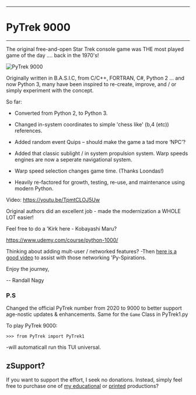 ***
# PyTrek 9000
***

The original free-and-open Star Trek console game was THE most played game of the day .... back in the 1970's! 

![PyTrek 9000](https://github.com/Python3-Training/PyTrek-9000/blob/master/PyTrek.png)

Originally written in B.A.S.I.C, from C/C++, FORTRAN, C#, Python 2 ... and now Python 3, many have been inspired to re-create, improve, and / or simply experiment with the concept.

So far:

* Converted from Python 2, to Python 3. 

* Changed in-system coordinates to simple 'chess like' (b,4 (etc)) references.

* Added random event Quips – should make the game a tad more ‘NPC’?

* Added that classic sublight / in system propulsion system. Warp speeds engines are now a seperate navigational system.

* Warp speed selection changes game time. (Thanks Loondas!)

* Heavily re-factored for growth, testing, re-use, and maintenance using modern Python.

Video: https://youtu.be/TpmtCLOJ5Uw

Original authors did an excellent job - made the modernization a WHOLE LOT easier!

Feel free to do a 'Kirk here - Kobayashi Maru?

https://www.udemy.com/course/python-1000/ 

Thinking about adding mult-user / networked features? -Then [here is a good video](https://www.oreilly.com/library/view/tcpip-and-udpip/9781484294543/) to assist with those networking 'Py-Spirations.



Enjoy the journey,


-- Randall Nagy

### P.S
Changed the official PyTrek number from 2020 to 9000 to better support age-nostic updates & enhancements. Same for the `Game` Class in PyTrek1.py

To play PyTrek 9000:

```
>>> from PyTrek import PyTrek1
```
-will automaticall run this TUI universal.


## zSupport?
If you want to support the effort, I seek no donations. Instead, simply feel free to purchase one of [my educational](https://www.udemy.com/user/randallnagy2/) or [printed](https://www.amazon.com/Randall-Nagy/e/B08ZJLH1VN?ref=sr_ntt_srch_lnk_1&qid=1660050704&sr=8-1) productions?


